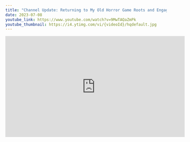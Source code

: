 ```yaml
---
title: "Channel Update: Returning to My Old Horror Game Roots and Engaging with the Community | Vlog #1"
date: 2023-07-08
youtube_link: https://www.youtube.com/watch?v=9MwTAQaZmPk
youtube_thumbnail: https://i4.ytimg.com/vi/{videoId}/hqdefault.jpg
---
```

<iframe width="560" height="315" src="https://www.youtube.com/embed/9MwTAQaZmPk" title="Channel Update: Returning to My Old Horror Game Roots and Engaging with the Community | Vlog #1" frameborder="0" allow="accelerometer; autoplay; clipboard-write; encrypted-media; gyroscope; picture-in-picture; web-share" allowfullscreen></iframe>
